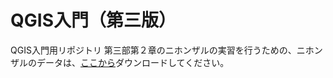 # QGIS入門（第三版）
QGIS入門用リポジトリ
第三部第２章のニホンザルの実習を行うための、ニホンザルのデータは、[ここから](https://github.com/imakihi/qgis_book/blob/main/monkey_32654_utf8.zip)ダウンロードしてください。

